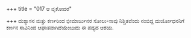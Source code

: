 +++
title = "017 ಆ ವೃಕೋದರ"

+++
ದುಶ್ಯಾಸನ ಮತ್ತು ಕರ್ಣರಿಂದ ಭೀಮಾರ್ಜುನರ ಸೋಲು-ಸಾವು ನಿಶ್ಚಿತವೆಂದು ನಂಬಿದ್ದ ದುರ್ಯೋಧನನಿಗೆ ಕರ್ಣನ ಸಾವಿನಿಂದ ಆಘಾತವಾಗಿದೆಯೆಂಬುದು ಈ ಪದ್ಯದ ಆಶಯ.
